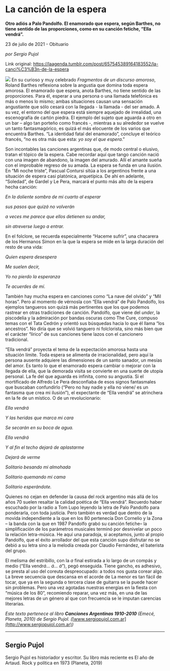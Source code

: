 # La canción de la espera

**Otro adiós a Palo Pandolfo. El enamorado que espera, según Barthes, no tiene sentido de las proporciones, como en su canción fetiche, “Ella vendrá”.**

23 de julio de 2021 - Obituario

_por Sergio Pujol_

Link original: https://laagenda.tumblr.com/post/657545389164183552/la-canci%C3%B3n-de-la-espera

![](https://64.media.tumblr.com/1bcfa916b92fffababd23b5bf841ff30/3de66b995344fc18-3b/s500x750/d63218e39fd20a77203b17440f342ee08919814f.jpg)
En su curioso y muy celebrado *Fragmentos de un discurso amoroso*, Roland Barthes reflexiona sobre la angustia que domina toda espera amorosa. El enamorado que espera, anota Barthes, no tiene sentido de las proporciones. Para él, esperar a una persona o una llamada telefónica es más o menos lo mismo; ambas situaciones causan una sensación angustiante que sólo cesará con la llegada - la llamada - del ser amado. A su vez, el entorno del que espera está siempre aquejado de irrealidad, una escenografía de cartón piedra. El ejemplo del sujeto que aguarda a otro en un bar – algo tan porteño como francés -, mientras a su alrededor se vuelve un tanto fantasmagórico, es quizá el más elocuente de los varios que encuentra Barthes. “La identidad fatal del enamorado”, concluye el teórico francés, “no es otra más que esta: *yo soy el que* *espera*.”

Son incontables las canciones argentinas que, de modo central o elusivo, tratan el tópico de la espera. Cabe recordar aquí que tango canción nació con una imagen de abandono, la imagen del amurado. Allí el amante sueña con el improbable regreso de su amada. La espera se funda en una ilusión. En “Mi noche triste”, Pascual Contursi sitúa a los argentinos frente a una situación de espera casi platónica, arquetípica. De ahí en adelante, “Soledad”, de Gardel y Le Pera, marcará el punto más alto de la espera hecha canción: 

*En la doliente sombra de mi cuarto al esperar*

*sus pasos que quizá no volverán*

*a veces me parece que ellos detienen su andar,*

*sin atreverse luego a entrar.*

En el folclore, se recuerda especialmente “Haceme sufrir”, una chacarera de los Hermanos Simon en la que la espera se mide en la larga duración del resto de una vida:

*Quien espera desespera*

*Me suelen decir,*

*Yo no pierdo la esperanza*

*Te acuerdes de mí.*

También hay mucha espera en canciones como “La nave del olvido” y “Mil horas”. Pero al momento de vérnosla con “Ella vendrá” de Palo Pandolfo, los ejemplos tangueros son quizá más pertinentes que los que podemos rastrear en otras tradiciones de canción. Pandolfo, que viene del *under*, la piscodelia y la admiración por bandas oscuras como The Cure, compuso temas con el Tata Cedrón y orientó sus búsquedas hacia lo que él llama “los ancestros”. No diría que se volvió tanguero ni folclorista, sino más bien que el carácter “lírico” de sus canciones tiene lazos con el cancionero tradicional.



 “Ella vendrá” proyecta el tema de la expectación amorosa hasta una situación límite. Toda espera se alimenta de irracionalidad, pero aquí la persona ausente adquiere las dimensiones de un santo sanador, un mesías del amor. Es tanto lo que el enamorado espera cambiar o mejorar con la llegada de ella, que la demorada visita se convierte en una suerte de utopía personal. La fe del que aguarda es infinita, como su angustia. Si el mortificado de Alfredo Le Pera desconfiaba de esos signos fantasmales que buscaban confundirlo (“Pero no hay nadie y ella no viene/ es un fantasma que crea mi ilusión”), el expectante de “Ella vendrá” se atrinchera en la fe de un místico. O de un revolucionario:

*Ella vendrá*

*Y las heridas que marca mi cara*

*Se secarán en su boca de agua.*

*Ella vendrá*

*Y al fin el techo dejará de aplastarme*

*Dejará de verme*

*Solitario besando mi almohada*

*Solitario quemando mi cama*

*Solitario esperándote.*

Quienes no cejan en defender la causa del rock argentino más allá de los años 70 suelen resaltar la calidad poética de “Ella vendrá”. Recuerdo haber escuchado por la radio a Tom Lupo leyendo la letra de Palo Pandolfo para ponderarla, con toda justicia. Pero también es verdad que dentro de la movida independiente a la que en los 80 pertenecía Don Cornelio y la Zona – la banda con la que en 1987 Pandolfo grabó su canción fetiche– la simplificación de los parámetros musicales terminó por desnivelar un poco la relación letra-música. He aquí una paradoja, si aceptamos, junto al propio Pandolfo, que el éxito arrollador del que esta canción supo disfrutar no se debió a su letra sino a la melodía creada por Claudio Fernández, el baterista del grupo.

El melisma del estribillo, con la *a* final estirada a lo largo de un compás y medio (“Ella vendr*á…* *á… á*”), pegó enseguida. Tiene gancho, es adhesivo, se presta al uso del coreuta despreocupado: a todos nos gusta corear algo. La breve secuencia que descansa en el acorde de La menor es tan fácil de tocar, que ya en la segunda o tercera clase de guitarra se la puede hacer sin problemas. Pero una vez agotadas nuestras energías en la fiesta con “música de los 80”, recomiendo reparar, una vez más, en una de las mejores letras de un género al que con frecuencia se le imputan carencias literarias.

*Este texto pertenece al libro* ***Canciones Argentinas 1910-2010*** *(Emecé, Planeta, 2010) de Sergio Pujol. (*[www.sergiopujol.com.ar](http://www.sergiopujol.com.ar)*)*



---

 Sergio Pujol
-------------

 Sergio Pujol es historiador y escritor. Su libro más reciente es El año de Artaud. Rock y política en 1973 (Planeta, 2019)

